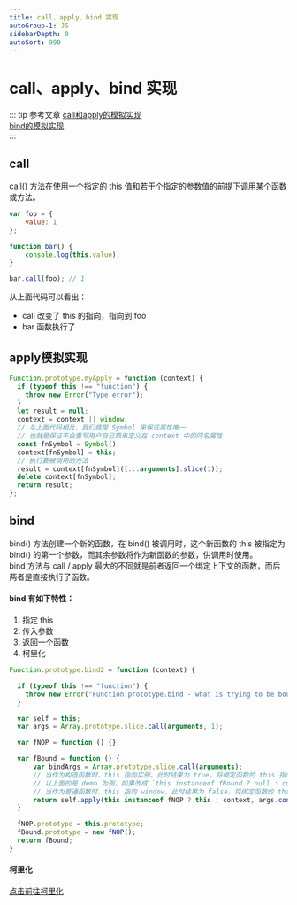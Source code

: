 ```yaml
---
title: call、apply、bind 实现
autoGroup-1: JS
sidebarDepth: 0
autoSort: 990
---
```


# call、apply、bind 实现
::: tip 参考文章
[call和apply的模拟实现](https://github.com/mqyqingfeng/Blog/issues/11)    
[bind的模拟实现](https://github.com/mqyqingfeng/Blog/issues/12)   
:::

## call
call() 方法在使用一个指定的 this 值和若干个指定的参数值的前提下调用某个函数或方法。    

```js
var foo = {
    value: 1
};

function bar() {
    console.log(this.value);
}

bar.call(foo); // 1
```
从上面代码可以看出：   
- call 改变了 this 的指向，指向到 foo
- bar 函数执行了


## apply模拟实现
```js
Function.prototype.myApply = function (context) {
  if (typeof this !== "function") {
    throw new Error("Type error");
  }
  let result = null;
  context = context || window;
  // 与上面代码相比，我们使用 Symbol 来保证属性唯一
  // 也就是保证不会重写用户自己原来定义在 context 中的同名属性
  const fnSymbol = Symbol();
  context[fnSymbol] = this;
  // 执行要被调用的方法
  result = context[fnSymbol]([...arguments].slice(1));
  delete context[fnSymbol];
  return result;
};
```


## bind
bind() 方法创建一个新的函数，在 bind() 被调用时，这个新函数的 this 被指定为 bind() 的第一个参数，而其余参数将作为新函数的参数，供调用时使用。   
bind 方法与 call / apply 最大的不同就是前者返回一个绑定上下文的函数，而后两者是直接执行了函数。    

#### bind 有如下特性：  
1. 指定 this
2. 传入参数
3. 返回一个函数
4. 柯里化

```js
Function.prototype.bind2 = function (context) {

  if (typeof this !== "function") {
    throw new Error("Function.prototype.bind - what is trying to be bound is not callable");
  }

  var self = this;
  var args = Array.prototype.slice.call(arguments, 1);

  var fNOP = function () {};

  var fBound = function () {
      var bindArgs = Array.prototype.slice.call(arguments);
      // 当作为构造函数时，this 指向实例，此时结果为 true，将绑定函数的 this 指向该实例，可以让实例获得来自绑定函数的值
      // 以上面的是 demo 为例，如果改成 `this instanceof fBound ? null : context`，实例只是一个空对象，将 null 改成 this ，实例会具有 habit 属性
      // 当作为普通函数时，this 指向 window，此时结果为 false，将绑定函数的 this 指向 context
      return self.apply(this instanceof fNOP ? this : context, args.concat(bindArgs));
  }

  fNOP.prototype = this.prototype;
  fBound.prototype = new fNOP();
  return fBound;
}
```

#### 柯里化
[点击前往柯里化](../../web-learning/js/currying.md)


